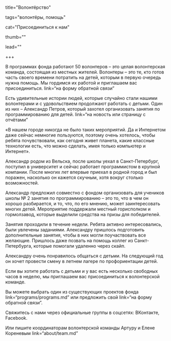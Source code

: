 title="Волонтёрство" 

tags="волонтёры, помощь" 

cat="Присоединиться к нам" 

thumb="" 

lead=""

+++

В программах фонда работают 50 волонтеров – это целая волонтерская команда, состоящая из местных жителей. Волонтеры – это те, кто готов часть своего времени потратить на детей, которым в первую очередь нужна помощь.
Мы гордимся их работой и приглашаем вас присоединиться. link=“на форму обратной связи”

Есть удивительные истории людей, которые случайно стали нашими волонтерами и с удовольствием продолжают работать с детьми. Один из них – Александр Петров, который захотел организовать занятия по программированию для детей. link=“на новость или страницу с отчётами”

«В нашем городе никогда не было таких мероприятий. Да и Интернетом даже сейчас немногие пользуются, поэтому очень хотелось, чтобы ребята почувствовали, как сегодня живет планета, какие классные технологии есть, что можно сделать, имея только компьютер и Интернет».

Александр родом из Вельска, после школы уехал в Санкт-Петербург, поступил в университет и сейчас работает программистом в крупной компании. После многих лет впервые приехал в родной город и был поражен, насколько он кажется скучным, хотя вокруг столько возможностей.

Александр предложил совместно с фондом организовать для учеников школы № 2 занятия по программированию – это то, что в чем он хорошо разбирается, и то, что, по его мнению, может заинтересовать многих детей. Мероприятие поддержали местный горисполком и гормолзавод, которые выделили средства на призы для победителей.

Занятия проходили в течение недели. Ребята активно интересовались, были увлечены заданиями. Александру пришлось подготовить дополнительные занятия, чтобы в них могли поучаствовать все желающие. Пришлось даже позвать на помощь коллег из Санкт-Петербурга, которые помогали удаленно через скайп.

Александру очень понравилось общаться с детьми. На следующий год он хочет провести смену в летнем лагере по профориентации детей.

Если вы хотите работать с детьми и у вас есть несколько свободных часов в неделю, мы приглашаем вас присоединиться к волонтерской команде.

Вы можете выбрать один из существующих проектов фонда link=“programs/programs.md” или предложить свой link=“на форму обратной связи”. 

Свяжитесь с нами через официальные группы в соцсетях: ВКонтакте, Facebook.

Или пишите координаторам волонтерской команды Артуру и Елене Кореневым link=“about/team.md”
